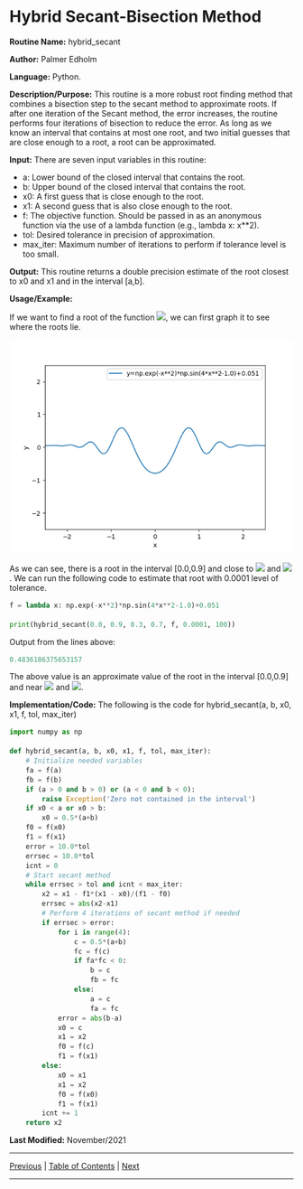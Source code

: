 # Hybrid Secant-Bisection Method

**Routine Name:** hybrid_secant

**Author:** Palmer Edholm

**Language:** Python.

**Description/Purpose:** This routine is a more robust root finding method that combines a bisection step to the secant
method to approximate roots. If after one iteration of the Secant method, the error increases, the routine performs four
iterations of bisection to reduce the error. As long as we know an interval that contains at most one root, and two initial
guesses that are close enough to a root, a root can be approximated.

**Input:** There are seven input variables in this routine:

* a: Lower bound of the closed interval that contains the root.
* b: Upper bound of the closed interval that contains the root.
* x0: A first guess that is close enough to the root.
* x1: A second guess that is also close enough to the root.
* f: The objective function. Should be passed in as an anonymous function via the use of a lambda function (e.g., lambda x: x**2).
* tol: Desired tolerance in precision of approximation.
* max_iter: Maximum number of iterations to perform if tolerance level is too small.

**Output:** This routine returns a double precision estimate of the root closest to x0 and x1 and in the interval [a,b].

**Usage/Example:**

If we want to find a root of the function <img src="https://render.githubusercontent.com/render/math?math=xe^{3x^2}-7x">, we can first graph it to see where the roots lie.

![alt text](sheet6.png)

As we can see, there is a root in the interval [0.0,0.9] and close to <img src="https://render.githubusercontent.com/render/math?math=x_0=0.3">
and <img src="https://render.githubusercontent.com/render/math?math=x_0=0.3">. We can run the following code to estimate
that root with 0.0001 level of tolerance.

```python
f = lambda x: np.exp(-x**2)*np.sin(4*x**2-1.0)+0.051

print(hybrid_secant(0.0, 0.9, 0.3, 0.7, f, 0.0001, 100))
```

Output from the lines above:

```python
0.4836186375653157
```

The above value is an approximate value of the root in the interval [0.0,0.9] and near <img src="https://render.githubusercontent.com/render/math?math=x=0.3">
and <img src="https://render.githubusercontent.com/render/math?math=x_0=0.7">.

**Implementation/Code:** The following is the code for hybrid_secant(a, b, x0, x1, f, tol, max_iter)

```python
import numpy as np

def hybrid_secant(a, b, x0, x1, f, tol, max_iter):
    # Initialize needed variables
    fa = f(a)
    fb = f(b)
    if (a > 0 and b > 0) or (a < 0 and b < 0):
        raise Exception('Zero not contained in the interval')
    if x0 < a or x0 > b:
        x0 = 0.5*(a+b)
    f0 = f(x0)
    f1 = f(x1)
    error = 10.0*tol
    errsec = 10.0*tol
    icnt = 0
    # Start secant method
    while errsec > tol and icnt < max_iter:
        x2 = x1 - f1*(x1 - x0)/(f1 - f0)
        errsec = abs(x2-x1)
        # Perform 4 iterations of secant method if needed
        if errsec > error:
            for i in range(4):
                c = 0.5*(a+b)
                fc = f(c)
                if fa*fc < 0:
                    b = c
                    fb = fc
                else:
                    a = c
                    fa = fc
            error = abs(b-a)
            x0 = c
            x1 = x2
            f0 = f(c)
            f1 = f(x1)
        else:
            x0 = x1
            x1 = x2
            f0 = f(x0)
            f1 = f(x1)
        icnt += 1
    return x2
```

**Last Modified:** November/2021

<hr>

[Previous](hybrid.md)
| [Table of Contents](toc/manual_toc.md)
| [Next](small_root.md)

<hr>
